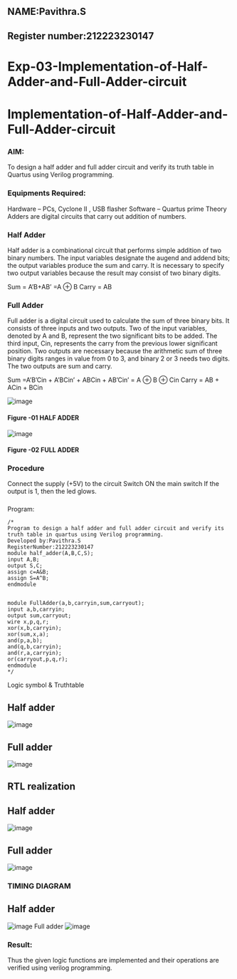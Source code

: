 ## NAME:Pavithra.S
## Register number:212223230147

# Exp-03-Implementation-of-Half-Adder-and-Full-Adder-circuit

# Implementation-of-Half-Adder-and-Full-Adder-circuit
### AIM:
To design a half adder and full adder circuit and verify its truth table in Quartus using Verilog programming.

### Equipments Required:
Hardware – PCs, Cyclone II , USB flasher
Software – Quartus prime
Theory
Adders are digital circuits that carry out addition of numbers.

### Half Adder
Half adder is a combinational circuit that performs simple addition of two binary numbers. The input variables designate the augend and addend bits; the output variables produce the sum and carry. It is necessary to specify two output variables because the result may consist of two binary digits.

Sum = A’B+AB’ =A ⊕ B Carry = AB

### Full Adder
Full adder is a digital circuit used to calculate the sum of three binary bits. It consists of three inputs and two outputs. Two of the input variables, denoted by A and B, represent the two significant bits to be added. The third input, Cin, represents the carry from the previous lower significant position. Two outputs are necessary because the arithmetic sum of three binary digits ranges in value from 0 to 3, and binary 2 or 3 needs two digits. The two outputs are sum and carry.

Sum =A’B’Cin + A’BCin’ + ABCin + AB’Cin’ = A ⊕ B ⊕ Cin Carry = AB + ACin + BCin

 ![image](https://user-images.githubusercontent.com/36288975/163552156-a13e5a56-c638-4110-97d9-8896907c8d25.png)

#### Figure -01 HALF ADDER 


![image](https://user-images.githubusercontent.com/36288975/163552057-b3547877-6d07-45b4-b7e0-bcfebfad9e1d.png)

#### Figure -02 FULL ADDER 

### Procedure

Connect the supply (+5V) to the circuit
Switch ON the main switch
If the output is 1, then the led glows.
### 
Program:
```
/*
Program to design a half adder and full adder circuit and verify its truth table in quartus using Verilog programming.
Developed by:Pavithra.S
RegisterNumber:212223230147
module half_adder(A,B,C,S);
input A,B;
output S,C;
assign c=A&B;
assign S=A^B;
endmodule


module FullAdder(a,b,carryin,sum,carryout);
input a,b,carryin;
output sum,carryout;
wire x,p,q,r;
xor(x,b,carryin);
xor(sum,x,a);
and(p,a,b);
and(q,b,carryin);
and(r,a,carryin);
or(carryout,p,q,r);
endmodule
*/
```
Logic symbol & Truthtable
## Half adder
![image](https://github.com/pavithraselvaraj30/Exp-02-Implementation-of-Half-Adder-and-Full-Adder-circuit/assets/149366880/e7ece802-5ece-4a9c-a1d9-dee114a6bb21)

##  Full adder
![image](https://github.com/pavithraselvaraj30/Exp-02-Implementation-of-Half-Adder-and-Full-Adder-circuit/assets/149366880/39e10a75-bafd-49d5-b922-b65915d86659)

## RTL realization
## Half adder
![image](https://github.com/pavithraselvaraj30/Exp-02-Implementation-of-Half-Adder-and-Full-Adder-circuit/assets/149366880/8a01254d-8c9d-4a1b-a9d1-25ac73af3097)

## Full adder
![image](https://github.com/pavithraselvaraj30/Exp-02-Implementation-of-Half-Adder-and-Full-Adder-circuit/assets/149366880/b66afc49-a53f-4de7-a63f-262036fd2709)



### TIMING DIAGRAM
## Half adder
![image](https://github.com/pavithraselvaraj30/Exp-02-Implementation-of-Half-Adder-and-Full-Adder-circuit/assets/149366880/9da5e25f-4279-40d2-8927-23e518c75d8e)
Full adder
![image](https://github.com/pavithraselvaraj30/Exp-02-Implementation-of-Half-Adder-and-Full-Adder-circuit/assets/149366880/293e23cf-c02f-4dc1-98ba-eb7b4026ab6e)


### Result:
Thus the given logic functions are implemented and their operations are verified using verilog programming.
